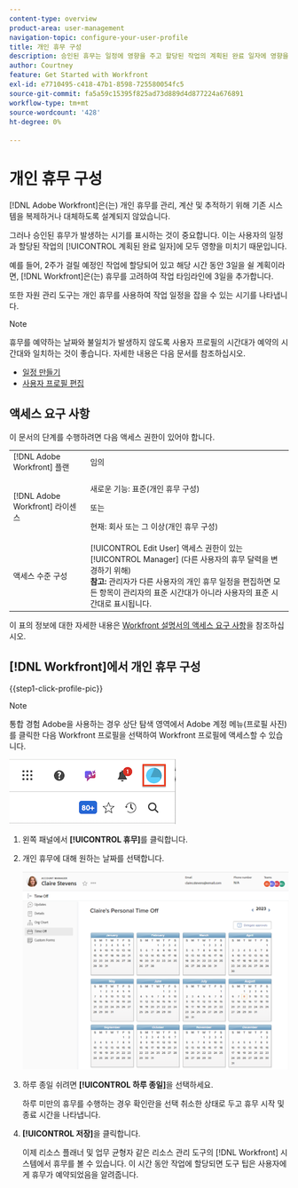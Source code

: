 ```yaml
---
content-type: overview
product-area: user-management
navigation-topic: configure-your-user-profile
title: 개인 휴무 구성
description: 승인된 휴무는 일정에 영향을 주고 할당된 작업의 계획된 완료 일자에 영향을 주기 때문에 Adobe Workfront에 시간을 표시하는 것이 중요합니다.
author: Courtney
feature: Get Started with Workfront
exl-id: e7710495-c418-47b1-8598-725580054fc5
source-git-commit: fa5a59c15395f825ad73d889d4d877224a676891
workflow-type: tm+mt
source-wordcount: '428'
ht-degree: 0%

---
```


# 개인 휴무 구성

<!-- Audited: 12/2023 -->

[!DNL Adobe Workfront]은(는) 개인 휴무를 관리, 계산 및 추적하기 위해 기존 시스템을 복제하거나 대체하도록 설계되지 않았습니다.

그러나 승인된 휴무가 발생하는 시기를 표시하는 것이 중요합니다. 이는 사용자의 일정과 할당된 작업의 [!UICONTROL 계획된 완료 일자]에 모두 영향을 미치기 때문입니다.

예를 들어, 2주가 걸릴 예정인 작업에 할당되어 있고 해당 시간 동안 3일을 쉴 계획이라면, [!DNL Workfront]은(는) 휴무를 고려하여 작업 타임라인에 3일을 추가합니다.

또한 자원 관리 도구는 개인 휴무를 사용하여 작업 일정을 잡을 수 있는 시기를 나타냅니다.

>[!NOTE]
>
>휴무를 예약하는 날짜와 불일치가 발생하지 않도록 사용자 프로필의 시간대가 예약의 시간대와 일치하는 것이 좋습니다. 자세한 내용은 다음 문서를 참조하십시오.
>
>* [일정 만들기](../../../administration-and-setup/set-up-workfront/configure-timesheets-schedules/create-schedules.md)
>* [사용자 프로필 편집](../../../administration-and-setup/add-users/create-and-manage-users/edit-a-users-profile.md)
>

## 액세스 요구 사항

이 문서의 단계를 수행하려면 다음 액세스 권한이 있어야 합니다.

<table style="table-layout:auto"> 
 <col> 
 </col> 
 <col> 
 </col> 
 <tbody> 
  <tr> 
   <td role="rowheader">[!DNL Adobe Workfront] 플랜</td> 
   <td>임의</td> 
  </tr> 
  <tr> 
   <td role="rowheader">[!DNL Adobe Workfront] 라이센스</td> 
   <td> <p>새로운 기능: 표준(개인 휴무 구성)</p>
        <p>또는</p>
        <p>현재: 회사 또는 그 이상(개인 휴무 구성)</p> </td>
  </tr> 
  <tr> 
   <td role="rowheader">액세스 수준 구성</td> 
   <td>[!UICONTROL Edit User] 액세스 권한이 있는 [!UICONTROL Manager] (다른 사용자의 휴무 달력을 변경하기 위해)<br>
   <strong>참고:</strong> 관리자가 다른 사용자의 개인 휴무 일정을 편집하면 모든 항목이 관리자의 표준 시간대가 아니라 사용자의 표준 시간대로 표시됩니다.</td> 
  </tr> 
 </tbody> 
</table>

이 표의 정보에 대한 자세한 내용은 [Workfront 설명서의 액세스 요구 사항](/help/quicksilver/administration-and-setup/add-users/access-levels-and-object-permissions/access-level-requirements-in-documentation.md)을 참조하십시오.

## [!DNL Workfront]에서 개인 휴무 구성

{{step1-click-profile-pic}}

>[!NOTE]
>
>통합 경험 Adobe을 사용하는 경우 상단 탐색 영역에서 Adobe 계정 메뉴(프로필 사진)를 클릭한 다음 Workfront 프로필을 선택하여 Workfront 프로필에 액세스할 수 있습니다.
>
>![workfront 프로필](assets/aue-profile.png)


1. 왼쪽 패널에서 **[!UICONTROL 휴무]**&#x200B;를 클릭합니다.
1. 개인 휴무에 대해 원하는 날짜를 선택합니다.

   ![개인 휴무 일정](assets/personal-time-off-calendar.png)

1. 하루 종일 쉬려면 **[!UICONTROL 하루 종일]**&#x200B;을 선택하세요.

   하루 미만의 휴무를 수행하는 경우 확인란을 선택 취소한 상태로 두고 휴무 시작 및 종료 시간을 나타냅니다.

1. **[!UICONTROL 저장]**&#x200B;을 클릭합니다.

   이제 리소스 플래너 및 업무 균형자 같은 리소스 관리 도구의 [!DNL Workfront] 시스템에서 휴무를 볼 수 있습니다. 이 시간 동안 작업에 할당되면 도구 팁은 사용자에게 휴무가 예약되었음을 알려줍니다.
